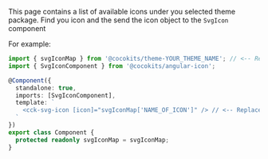 This page contains a list of available icons under you selected theme package.
Find you icon and the send the icon object to the `SvgIcon` component

For example:

```typescript
import { svgIconMap } from '@cocokits/theme-YOUR_THEME_NAME'; // <-- Replace YOUR_THEME_NAME with yout theme name
import { SvgIconComponent } from '@cocokits/angular-icon';

@Component({
  standalone: true,
  imports: [SvgIconComponent],
  template: `
    <cck-svg-icon [icon]="svgIconMap['NAME_OF_ICON']" /> // <-- Replace NAME_OF_ICON with your icon name
  `
})
export class Component {
  protected readonly svgIconMap = svgIconMap;
}
```

